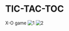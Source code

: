 # TIC-TAC-TOC
 X-O game
![1](https://user-images.githubusercontent.com/72271714/200384408-28f99f41-9a1d-4bb5-b12a-02c40d98ca1f.png)
![2](https://user-images.githubusercontent.com/72271714/200384414-a5f41e63-0565-4015-91b1-a9c8324bd8d4.png)
